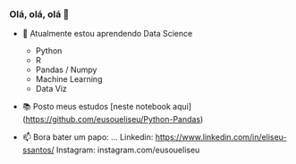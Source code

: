 ### Olá, olá, olá 👋

- 🌱 Atualmente estou aprendendo Data Science
    - Python
    - R
    - Pandas / Numpy
    - Machine Learning
    - Data Viz

- 📚 Posto meus estudos [neste notebook aqui] (https://github.com/eusoueliseu/Python-Pandas)

- 📫 Bora bater um papo: ...
Linkedin: https://www.linkedin.com/in/eliseu-ssantos/
Instagram: instagram.com/eusoueliseu



<!--
**eusoueliseu/eusoueliseu** is a ✨ _special_ ✨ repository because its `README.md` (this file) appears on your GitHub profile.

Here are some ideas to get you started:

- 🔭 I’m currently working on ...
- 🌱 I’m currently learning ...
- 👯 I’m looking to collaborate on ...
- 🤔 I’m looking for help with ...
- 💬 Ask me about ...
- 📫 How to reach me: ...
- 😄 Pronouns: ...
- ⚡ Fun fact: ...
-->
